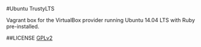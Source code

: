 #Ubuntu TrustyLTS

Vagrant box for the VirtualBox provider running Ubuntu 14.04 LTS with Ruby pre-installed.


##LICENSE
[GPLv2](https://www.gnu.org/licenses/gpl-2.0.html)
